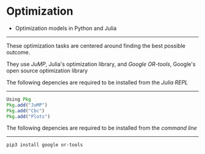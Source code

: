 # Optimization
- Optimization models in Python and Julia
<hr>

These optimization tasks are centered around finding the best possible outcome.

They use *JuMP*, Julia's optimization library, and *Google OR-tools*, Google's open source optimization library


The following depencies are required to be installed from the *Julia REPL*
<hr>

```julia
Using Pkg
Pkg.add("JuMP")
Pkg.add("Cbc")
Pkg.add("Plots")
```

The following depencies are required to be installed from the *command line*
<hr>

```pip3 install google or-tools```

